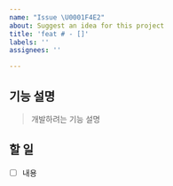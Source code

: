 ```yaml
---
name: "Issue \U0001F4E2"
about: Suggest an idea for this project
title: 'feat # - []'
labels: ''
assignees: ''

---
```


## 기능 설명
> 개발하려는 기능 설명

## 할 일
- [ ] 내용
